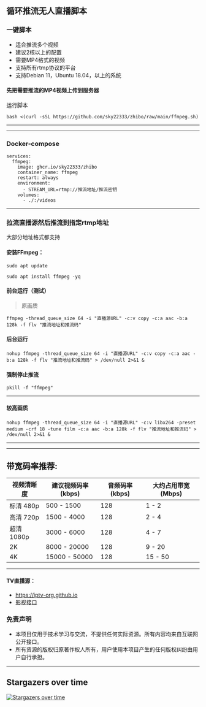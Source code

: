 ## 循环推流无人直播脚本

### 一键脚本
- 适合推流多个视频
- 建议2核以上的配置
- 需要MP4格式的视频
- 支持所有rtmp协议的平台
- 支持Debian 11，Ubuntu 18.04，以上的系统
#### 先把需要推流的MP4视频上传到服务器
运行脚本
```
bash <(curl -sSL https://github.com/sky22333/zhibo/raw/main/ffmpeg.sh)
```

---
---

### Docker-compose
```
services:
  ffmpeg:
    image: ghcr.io/sky22333/zhibo
    container_name: ffmpeg
    restart: always
    environment:
      - STREAM_URL=rtmp://推流地址/推流密钥
    volumes:
      - ./:/videos
```

---

### 拉流直播源然后推流到指定rtmp地址
大部分地址格式都支持

#### 安装FFmpeg：

 
```
sudo apt update
```


```
sudo apt install ffmpeg -yq
```


####  前台运行（测试）
>原画质
```
ffmpeg -thread_queue_size 64 -i "直播源URL" -c:v copy -c:a aac -b:a 128k -f flv "推流地址和推流码"
```




#### 后台运行

```
nohup ffmpeg -thread_queue_size 64 -i "直播源URL" -c:v copy -c:a aac -b:a 128k -f flv "推流地址和推流码" > /dev/null 2>&1 &
```



#### 强制停止推流

```
pkill -f "ffmpeg"
```

---

#### 较高画质
```
nohup ffmpeg -thread_queue_size 64 -i "直播源URL" -c:v libx264 -preset medium -crf 18 -tune film -c:a aac -b:a 128k -f flv "推流地址和推流码" > /dev/null 2>&1 &
```





---
---

##  带宽码率推荐:

| 视频清晰度    | 建议视频码率 (kbps) | 音频码率 (kbps) | 大约占用带宽 (Mbps) |
|-------------|-------------------|----------------|------------------|
| 标清 480p  | 500 - 1500        | 128            | 1 - 2     |
| 高清 720p  | 1500 - 4000       | 128            | 2 - 4      |
| 超清 1080p | 3000 - 6000       | 128            | 4 - 7      |
| 2K           | 8000 - 20000      | 128            | 9 - 20     |
| 4K           | 15000 - 50000     | 128            | 15 - 50    |

---

#### TV直播源：
- https://iptv-org.github.io
- [影视接口](https://cn.bing.com/search?q=%E5%BD%B1%E8%A7%86%E9%87%87%E9%9B%86)


### 免责声明
- 本项目仅用于技术学习与交流，不提供任何实际资源。所有内容均来自互联网公开接口。
- 所有资源的版权归原著作权人所有，用户使用本项目产生的任何版权纠纷由用户自行承担。

---

## Stargazers over time
[![Stargazers over time](https://starchart.cc/sky22333/zhibo.svg?variant=adaptive)](https://starchart.cc/sky22333/zhibo)
